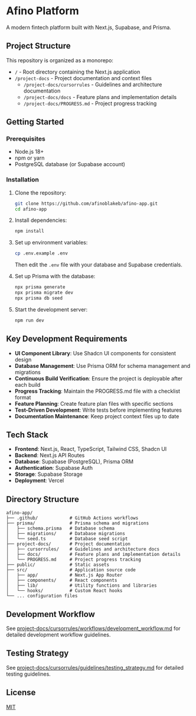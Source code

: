 # Afino Platform

A modern fintech platform built with Next.js, Supabase, and Prisma.

## Project Structure

This repository is organized as a monorepo:

- `/` - Root directory containing the Next.js application
- `/project-docs` - Project documentation and context files
  - `/project-docs/cursorrules` - Guidelines and architecture documentation
  - `/project-docs/docs` - Feature plans and implementation details
  - `/project-docs/PROGRESS.md` - Project progress tracking

## Getting Started

### Prerequisites

- Node.js 18+
- npm or yarn
- PostgreSQL database (or Supabase account)

### Installation

1. Clone the repository:
   ```bash
   git clone https://github.com/afinoblakeb/afino-app.git
   cd afino-app
   ```

2. Install dependencies:
   ```bash
   npm install
   ```

3. Set up environment variables:
   ```bash
   cp .env.example .env
   ```
   Then edit the `.env` file with your database and Supabase credentials.

4. Set up Prisma with the database:
   ```bash
   npx prisma generate
   npx prisma migrate dev
   npx prisma db seed
   ```

5. Start the development server:
   ```bash
   npm run dev
   ```

## Key Development Requirements

- **UI Component Library**: Use Shadcn UI components for consistent design
- **Database Management**: Use Prisma ORM for schema management and migrations
- **Continuous Build Verification**: Ensure the project is deployable after each build
- **Progress Tracking**: Maintain the PROGRESS.md file with a checklist format
- **Feature Planning**: Create feature plan files with specific sections
- **Test-Driven Development**: Write tests before implementing features
- **Documentation Maintenance**: Keep project context files up to date

## Tech Stack

- **Frontend**: Next.js, React, TypeScript, Tailwind CSS, Shadcn UI
- **Backend**: Next.js API Routes
- **Database**: Supabase (PostgreSQL), Prisma ORM
- **Authentication**: Supabase Auth
- **Storage**: Supabase Storage
- **Deployment**: Vercel

## Directory Structure

```
afino-app/
├── .github/            # GitHub Actions workflows
├── prisma/             # Prisma schema and migrations
│   ├── schema.prisma   # Database schema
│   ├── migrations/     # Database migrations
│   └── seed.ts         # Database seed script
├── project-docs/       # Project documentation
│   ├── cursorrules/    # Guidelines and architecture docs
│   ├── docs/           # Feature plans and implementation details
│   └── PROGRESS.md     # Project progress tracking
├── public/             # Static assets
├── src/                # Application source code
│   ├── app/            # Next.js App Router
│   ├── components/     # React components
│   ├── lib/            # Utility functions and libraries
│   └── hooks/          # Custom React hooks
└── ... configuration files
```

## Development Workflow

See [project-docs/cursorrules/workflows/development_workflow.md](project-docs/cursorrules/workflows/development_workflow.md) for detailed development workflow guidelines.

## Testing Strategy

See [project-docs/cursorrules/guidelines/testing_strategy.md](project-docs/cursorrules/guidelines/testing_strategy.md) for detailed testing guidelines.

## License

[MIT](LICENSE) 